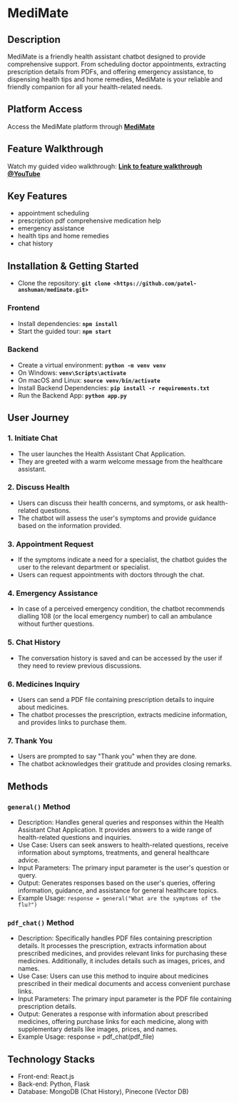 # **MediMate**

## **Description**
MediMate is a friendly health assistant chatbot designed to provide comprehensive support. From scheduling doctor appointments, extracting prescription details from PDFs, and offering emergency assistance, to dispensing health tips and home remedies, MediMate is your reliable and friendly companion for all your health-related needs.

## **Platform Access**

Access the MediMate platform through **[MediMate](https://medimate-eight.vercel.app/)**

## **Feature Walkthrough**

Watch my guided video walkthrough: **[Link to feature walkthrough @YouTube](https://youtu.be/MqoRefGciUs)**

## Key Features
- appointment scheduling
- prescription pdf comprehensive medication help
- emergency assistance
- health tips and home remedies
- chat history 

## **Installation & Getting Started**
- Clone the repository: **`git clone <https://github.com/patel-anshuman/medimate.git>`**

### **Frontend**
- Install dependencies: **`npm install`**
- Start the guided tour: **`npm start`**

### **Backend**
- Create a virtual environment: **`python -m venv venv`**
- On Windows: **`venv\Scripts\activate`**
- On macOS and Linux: **`source venv/bin/activate`**
- Install Backend Dependencies: **`pip install -r requirements.txt`**
- Run the Backend App: **`python app.py`**

## **User Journey**

### 1. Initiate Chat
- The user launches the Health Assistant Chat Application.
- They are greeted with a warm welcome message from the healthcare assistant.

### 2. Discuss Health
- Users can discuss their health concerns, and symptoms, or ask health-related questions.
- The chatbot will assess the user's symptoms and provide guidance based on the information provided.

### 3. Appointment Request
- If the symptoms indicate a need for a specialist, the chatbot guides the user to the relevant department or specialist.
- Users can request appointments with doctors through the chat.

### 4. Emergency Assistance
- In case of a perceived emergency condition, the chatbot recommends dialling 108 (or the local emergency number) to call an ambulance without further questions.

### 5. Chat History
- The conversation history is saved and can be accessed by the user if they need to review previous discussions.

### 6. Medicines Inquiry
- Users can send a PDF file containing prescription details to inquire about medicines.
- The chatbot processes the prescription, extracts medicine information, and provides links to purchase them.

### 7. Thank You
- Users are prompted to say "Thank you" when they are done.
- The chatbot acknowledges their gratitude and provides closing remarks.


## **Methods**

### `general()` Method

- Description: Handles general queries and responses within the Health Assistant Chat Application. It provides answers to a wide range of health-related questions and inquiries.
- Use Case: Users can seek answers to health-related questions, receive information about symptoms, treatments, and general healthcare advice.
- Input Parameters: The primary input parameter is the user's question or query.
- Output: Generates responses based on the user's queries, offering information, guidance, and assistance for general healthcare topics.
- Example Usage: `response = general("What are the symptoms of the flu?")`

### `pdf_chat()` Method

- Description: Specifically handles PDF files containing prescription details. It processes the prescription, extracts information about prescribed medicines, and provides relevant links for purchasing these medicines. Additionally, it includes details such as images, prices, and names.
- Use Case: Users can use this method to inquire about medicines prescribed in their medical documents and access convenient purchase links.
- Input Parameters: The primary input parameter is the PDF file containing prescription details.
- Output: Generates a response with information about prescribed medicines, offering purchase links for each medicine, along with supplementary details like images, prices, and names.
- Example Usage: response = pdf_chat(pdf_file)

## **Technology Stacks**
- Front-end: React.js
- Back-end: Python, Flask
- Database: MongoDB (Chat History), Pinecone (Vector DB)


